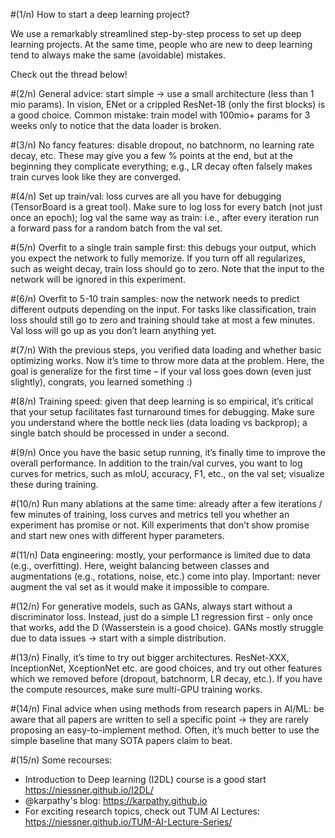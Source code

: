 #(1/n)
How to start a deep learning project? 

We use a remarkably streamlined step-by-step process to set up deep learning projects. At the same time, people who are new to deep learning tend to always make the same (avoidable) mistakes.

Check out the thread below! 

#(2/n)
General advice: start simple -> use a small architecture (less than 1 mio params). In vision, ENet or a crippled ResNet-18 (only the first blocks) is a good choice. Common mistake: train model with 100mio+ params for 3 weeks only to notice that the data loader is broken.

#(3/n)
No fancy features: disable dropout, no batchnorm, no learning rate decay, etc. These may give you a few % points at the end, but at the beginning they complicate everything; e.g., LR decay often falsely makes train curves look like they are converged.

#(4/n) 
Set up train/val: loss curves are all you have for debugging (TensorBoard is a great tool). Make sure to log loss for every batch (not just once an epoch); log val the same way as train: i.e., after every iteration run a forward pass for a random batch from the val set.

#(5/n) 
Overfit to a single train sample first: this debugs your output, which you expect the network to fully memorize. If you turn off all regularizes, such as weight decay, train loss should go to zero. Note that the input to the network will be ignored in this experiment.

#(6/n) 
Overfit to 5-10 train samples: now the network needs to predict different outputs depending on the input. For tasks like classification, train loss should still go to zero and training should take at most a few minutes. Val loss will go up as you don’t learn anything yet.

#(7/n)
With the previous steps, you verified data loading and whether basic optimizing works. Now it’s time to throw more data at the problem. Here, the goal is generalize for the first time – if your val loss goes down (even just slightly), congrats, you learned something :)

#(8/n) 
Training speed: given that deep learning is so empirical, it’s critical that your setup facilitates fast turnaround times for debugging. Make sure you understand where the bottle neck lies (data loading vs backprop); a single batch should be processed in under a second.

#(9/n) 
Once you have the basic setup running, it’s finally time to improve the overall performance. In addition to the train/val curves, you want to log curves for metrics, such as mIoU, accuracy, F1, etc., on the val set; visualize these during training.

#(10/n)
Run many ablations at the same time: already after a few iterations / few minutes of training, loss curves and metrics tell you whether an experiment has promise or not. Kill experiments that don’t show promise and start new ones with different hyper parameters.

#(11/n) 
Data engineering: mostly, your performance is limited due to data (e.g., overfitting). Here, weight balancing between classes and augmentations (e.g., rotations, noise, etc.) come into play. Important: never augment the val set as it would make it impossible to compare.

#(12/n) 
For generative models, such as GANs, always start without a discriminator loss. Instead, just do a simple L1 regression first - only once that works, add the D (Wasserstein is a good choice). GANs mostly struggle due to data issues -> start with a simple distribution.

#(13/n) 
Finally, it’s time to try out bigger architectures. ResNet-XXX, InceptionNet, XceptionNet etc. are good choices, and try out other features which we removed before (dropout, batchnorm, LR decay, etc.). If you have the compute resources, make sure multi-GPU training works.

#(14/n)
Final advice when using methods from research papers in AI/ML: be aware that all papers are written to sell a specific point -> they are rarely proposing an easy-to-implement method. Often, it’s much better to use the simple baseline that many SOTA papers claim to beat.

#(15/n)
Some recourses: 
- Introduction to Deep learning (I2DL) course is a good start https://niessner.github.io/I2DL/
- @karpathy's blog: https://karpathy.github.io
- For exciting research topics, check out TUM AI Lectures:
https://niessner.github.io/TUM-AI-Lecture-Series/

